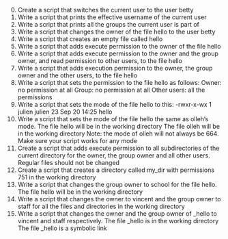 0) Create a script that switches the current user to the user betty
1) Write a script that prints the effective username of the current user
2) Write a script that prints all the groups the current user is part of
3) Write a script that changes the owner of the file hello to the user betty
4) Write a script that creates an empty file called hello
5) Write a script that adds execute permission to the owner of the file hello
6) Write a script that adds execute permission to the owner and the group owner, and read permission to other users, to the file hello
7) Write a script that adds execution permission to the owner, the group owner and the other users, to the file hello
8) Write a script that sets the permission to the file hello as follows:
Owner: no permission at all
Group: no permission at all
Other users: all the permissions
9) Write a script that sets the mode of the file hello to this: -rwxr-x-wx 1 julien julien 23 Sep 20 14:25 hello
10) Write a script that sets the mode of the file hello the same as olleh’s mode.
The file hello will be in the working directory
The file olleh will be in the working directory
Note: the mode of olleh will not always be 664. Make sure your script works for any mode
11) Create a script that adds execute permission to all subdirectories of the current directory for the owner, the group owner and all other users. Regular files should not be changed
12) Create a script that creates a directory called my_dir with permissions 751 in the working directory
13) Write a script that changes the group owner to school for the file hello. The file hello will be in the working directory
14) Write a script that changes the owner to vincent and the group owner to staff for all the files and directories in the working directory
15) Write a script that changes the owner and the group owner of _hello to vincent and staff respectively.
The file _hello is in the working directory
The file _hello is a symbolic link
